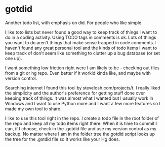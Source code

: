 # gotdid
Another todo list, with emphasis on did. For people who like simple.

I like toto lists but never found a good way to keep track of things I want to do in a coding activity. Using TODO tags in comments is ok. Lots of things you want to do aren't things that make sense trapped in code comments. I haven't found any great personal tool and the kinds of todo items I want to keep track of don't seem like something to clutter up a bug database (or set one up).

I want something low friction right were I am likely to be - checking out files from a git or hg repo. Even better if it workid kinda like, and maybe with version control. 

Searching internet I found this tool by stevelosh.com/projects/t. I really liked the simplicity and the author's preference for getting stuff done over keeping track of things. It was almost what I wanted but I usually work in Windows and I want to use Python more and I want a few more features so I made my own tool to share.

I like to use this tool right in the repo. I create a todo file in the root folder of the repo and keep all my todo items right there. When it is time to commit I can, if I choose, check in the .gotdid file and use my version control as my backup. No matter where I am in the folder tree the gotdid script looks up the tree for the .gotdid file so it works like your Hg does. 
